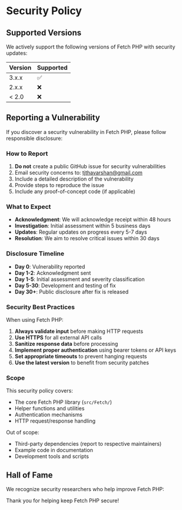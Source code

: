 # Security Policy

## Supported Versions

We actively support the following versions of Fetch PHP with security updates:

| Version | Supported          |
| ------- | ------------------ |
| 3.x.x   | :white_check_mark: |
| 2.x.x   | :x:                |
| < 2.0   | :x:                |

## Reporting a Vulnerability

If you discover a security vulnerability in Fetch PHP, please follow responsible disclosure:

### How to Report

1. **Do not** create a public GitHub issue for security vulnerabilities
2. Email security concerns to: tjthavarshan@gmail.com
3. Include a detailed description of the vulnerability
4. Provide steps to reproduce the issue
5. Include any proof-of-concept code (if applicable)

### What to Expect

- **Acknowledgment**: We will acknowledge receipt within 48 hours
- **Investigation**: Initial assessment within 5 business days
- **Updates**: Regular updates on progress every 5-7 days
- **Resolution**: We aim to resolve critical issues within 30 days

### Disclosure Timeline

- **Day 0**: Vulnerability reported
- **Day 1-2**: Acknowledgment sent
- **Day 1-5**: Initial assessment and severity classification
- **Day 5-30**: Development and testing of fix
- **Day 30+**: Public disclosure after fix is released

### Security Best Practices

When using Fetch PHP:

1. **Always validate input** before making HTTP requests
2. **Use HTTPS** for all external API calls
3. **Sanitize response data** before processing
4. **Implement proper authentication** using bearer tokens or API keys
5. **Set appropriate timeouts** to prevent hanging requests
6. **Use the latest version** to benefit from security patches

### Scope

This security policy covers:

- The core Fetch PHP library (`src/Fetch/`)
- Helper functions and utilities
- Authentication mechanisms
- HTTP request/response handling

Out of scope:

- Third-party dependencies (report to respective maintainers)
- Example code in documentation
- Development tools and scripts

## Hall of Fame

We recognize security researchers who help improve Fetch PHP:

<!-- Contributors will be listed here after responsible disclosure -->

Thank you for helping keep Fetch PHP secure!